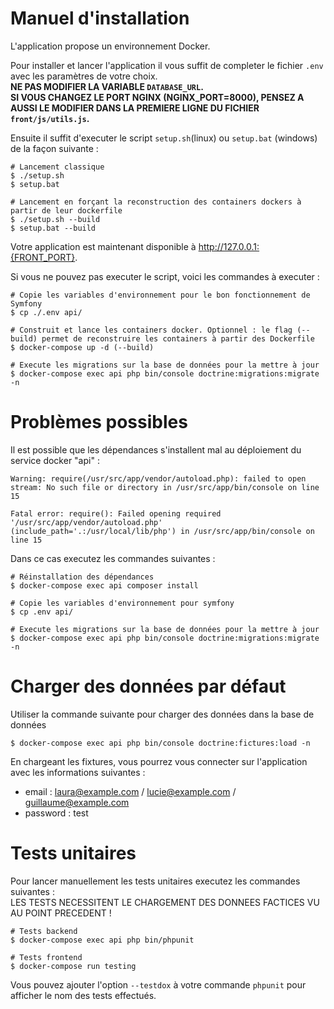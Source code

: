 # Manuel d'installation

L'application propose un environnement Docker.

Pour installer et lancer l'application il vous suffit de completer le fichier `.env` avec les paramètres de votre choix.  
**NE PAS MODIFIER LA VARIABLE `DATABASE_URL`.**  
**SI VOUS CHANGEZ LE PORT NGINX (NGINX_PORT=8000), PENSEZ A AUSSI LE MODIFIER DANS LA PREMIERE LIGNE DU FICHIER `front/js/utils.js`.**  

Ensuite il suffit d'executer le script `setup.sh`(linux) ou `setup.bat` (windows) de la façon suivante : 

    # Lancement classique
    $ ./setup.sh 
    $ setup.bat
    
    # Lancement en forçant la reconstruction des containers dockers à partir de leur dockerfile
    $ ./setup.sh --build
    $ setup.bat --build
    
Votre application est maintenant disponible à http://127.0.0.1:{FRONT_PORT}.

Si vous ne pouvez pas executer le script, voici les commandes à executer : 

    # Copie les variables d'environnement pour le bon fonctionnement de Symfony
    $ cp ./.env api/
    
    # Construit et lance les containers docker. Optionnel : le flag (--build) permet de reconstruire les containers à partir des Dockerfile
    $ docker-compose up -d (--build)
    
    # Execute les migrations sur la base de données pour la mettre à jour
    $ docker-compose exec api php bin/console doctrine:migrations:migrate -n
    
# Problèmes possibles

Il est possible que les dépendances s'installent mal au déploiement du service docker "api" :
```$xslt
Warning: require(/usr/src/app/vendor/autoload.php): failed to open stream: No such file or directory in /usr/src/app/bin/console on line 15

Fatal error: require(): Failed opening required '/usr/src/app/vendor/autoload.php' (include_path='.:/usr/local/lib/php') in /usr/src/app/bin/console on line 15
```
Dans ce cas executez les commandes suivantes : 

    # Réinstallation des dépendances
    $ docker-compose exec api composer install
    
    # Copie les variables d'environnement pour symfony
    $ cp .env api/ 
    
    # Execute les migrations sur la base de données pour la mettre à jour
    $ docker-compose exec api php bin/console doctrine:migrations:migrate -n
    
# Charger des données par défaut

Utiliser la commande suivante pour charger des données dans la base de données

    $ docker-compose exec api php bin/console doctrine:fictures:load -n
      
En chargeant les fixtures, vous pourrez vous connecter sur l'application avec les informations suivantes : 
* email : laura@example.com / lucie@example.com / guillaume@example.com
* password : test
      
      
# Tests unitaires

Pour lancer manuellement les tests unitaires executez les commandes suivantes :  
LES TESTS NECESSITENT LE CHARGEMENT DES DONNEES FACTICES VU AU POINT PRECEDENT !

    # Tests backend
    $ docker-compose exec api php bin/phpunit 
  
    # Tests frontend
    $ docker-compose run testing


Vous pouvez ajouter l'option `--testdox` à votre commande `phpunit` pour afficher le nom des tests effectués.
